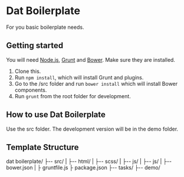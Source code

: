 # Dat Boilerplate

For you basic boilerplate needs. 

## Getting started

You will need [Node.js](http://nodejs.org), [Grunt](http://gruntjs.com/) and [Bower](http://bower.io/). Make sure they are installed. 

1. Clone this.
2. Run `npm install`, which will install Grunt and plugins.
3. Go to the /src folder and run `bower install` which will install Bower components.
4. Run `grunt` from the root folder for development. 

## How to use Dat Boilerplate

Use the src folder. The development version will be in the demo folder.

## Template Structure

dat boilerplate/
├-- src/
|		├-- html/
|		├-- scss/
|		├-- js/
|		├-- js/
|		├-- bower.json
|
├ gruntfile.js
├ package.json
├-- tasks/
├-- demo/

